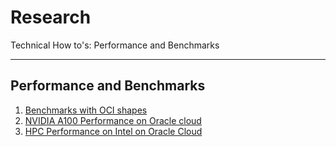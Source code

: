 <!-- Copyright (c) 2020-2021, Oracle and/or its affiliates -->

# Research

Technical How to's: Performance and Benchmarks

---

## Performance and Benchmarks

1. [Benchmarks with OCI shapes](./Benchmarking-With-Shapes.md)
2. [NVIDIA A100 Performance on Oracle cloud](https://blogs.oracle.com/cloud-infrastructure/nvidia-a100-bare-metal-performance-in-oracle-cloud-infrastructure)
3. [HPC Performance on Intel on Oracle Cloud](https://blogs.oracle.com/cloud-infrastructure/optimize-your-high-performance-computing-with-oracle-cloud-on-intel)
